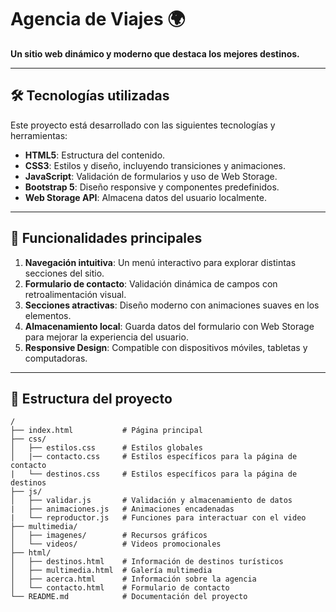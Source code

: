 # Agencia de Viajes 🌍

**Un sitio web dinámico y moderno que destaca los mejores destinos.**

---

## 🛠️ Tecnologías utilizadas

Este proyecto está desarrollado con las siguientes tecnologías y herramientas:

- **HTML5**: Estructura del contenido.
- **CSS3**: Estilos y diseño, incluyendo transiciones y animaciones.
- **JavaScript**: Validación de formularios y uso de Web Storage.
- **Bootstrap 5**: Diseño responsive y componentes predefinidos.
- **Web Storage API**: Almacena datos del usuario localmente.

---

## 🌟 Funcionalidades principales

1. **Navegación intuitiva**: Un menú interactivo para explorar distintas secciones del sitio.
2. **Formulario de contacto**: Validación dinámica de campos con retroalimentación visual.
3. **Secciones atractivas**: Diseño moderno con animaciones suaves en los elementos.
4. **Almacenamiento local**: Guarda datos del formulario con Web Storage para mejorar la experiencia del usuario.
5. **Responsive Design**: Compatible con dispositivos móviles, tabletas y computadoras.

---

## 📂 Estructura del proyecto

```plaintext
/
├── index.html           # Página principal
├── css/
│   ├── estilos.css      # Estilos globales
│   |── contacto.css     # Estilos específicos para la página de contacto
|   └── destinos.css     # Estilos específicos para la página de destinos
├── js/
│   ├── validar.js       # Validación y almacenamiento de datos
|   ├── animaciones.js   # Animaciones encadenadas
|   └── reproductor.js   # Funciones para interactuar con el video
├── multimedia/
│   ├── imagenes/        # Recursos gráficos
│   └── videos/          # Videos promocionales
├── html/
│   ├── destinos.html    # Información de destinos turísticos
│   ├── multimedia.html  # Galería multimedia
│   ├── acerca.html      # Información sobre la agencia
│   └── contacto.html    # Formulario de contacto
└── README.md            # Documentación del proyecto
